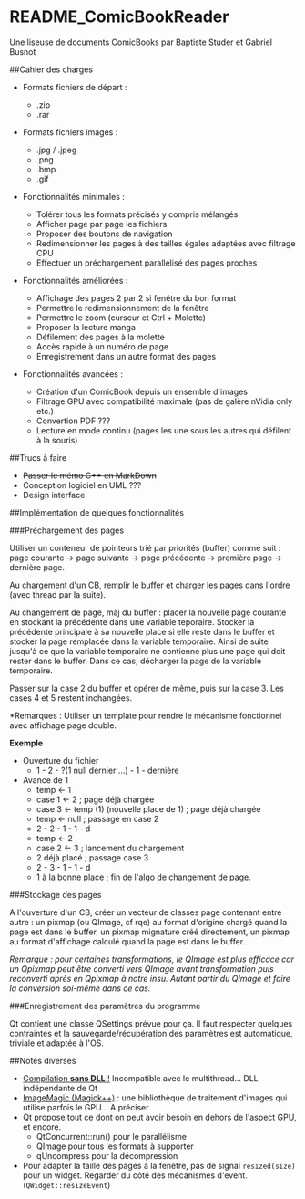# README_ComicBookReader

Une liseuse de documents ComicBooks par Baptiste Studer et Gabriel Busnot

##Cahier des charges

* Formats fichiers de départ :
	* .zip
	* .rar
* Formats fichiers images :
	* .jpg / .jpeg
	* .png
	* .bmp
	* .gif
* Fonctionnalités minimales :
	* Tolérer tous les formats précisés y compris mélangés
	* Afficher page par page les fichiers
	* Proposer des boutons de navigation
	* Redimensionner les pages à des tailles égales adaptées avec filtrage CPU
	* Effectuer un préchargement parallélisé des pages proches

* Fonctionnalités améliorées :
	* Affichage des pages 2 par 2 si fenêtre du bon format
	* Permettre le redimensionnement de la fenêtre
	* Permettre le zoom (curseur et Ctrl + Molette)
	* Proposer la lecture manga
	* Défilement des pages à la molette
	* Accès rapide à un numéro de page
	* Enregistrement dans un autre format des pages
* Fonctionnalités avancées :
	* Création d'un ComicBook depuis un ensemble d'images
	* Filtrage GPU avec compatibilité maximale (pas de galère nVidia only etc.)
	* Convertion PDF ???
	* Lecture en mode continu (pages les une sous les autres qui défilent à la souris)

##Trucs à faire

* ~~Passer le mémo C++ en MarkDown~~
* Conception logiciel en UML ???
* Design interface

##Implémentation de quelques fonctionnalités

###Préchargement des pages

Utiliser un conteneur de pointeurs trié par priorités (buffer) comme suit : page courante -> page suivante -> page précédente -> première page -> dernière page.

Au chargement d'un CB, remplir le buffer et charger les pages dans l'ordre (avec thread par la suite).

Au changement de page, màj du buffer : placer la nouvelle page courante en stockant la précédente dans une variable teporaire. Stocker la précédente principale à sa nouvelle place si elle reste dans le buffer et stocker la page remplacée dans la variable temporaire. Ainsi de suite jusqu'à ce que la variable temporaire ne contienne plus une page qui doit rester dans le buffer. Dans ce cas, décharger la page de la variable temporaire.

Passer sur la case 2 du buffer et opérer de même, puis sur la case 3. Les cases 4 et 5 restent inchangées.

*Remarques : Utiliser un template pour rendre le mécanisme fonctionnel avec affichage page double.

**Exemple**

* Ouverture du fichier
    * 1 - 2 - ?(1 null dernier ...) - 1 - dernière
* Avance de 1
    * temp <- 1
    * case 1 <- 2 ; page déjà chargée
    * case 3 <- temp (1) (nouvelle place de 1) ; page déjà chargée
    * temp <- null ; passage en case 2
    * 2 - 2 - 1 - 1 - d
    * temp <- 2
    * case 2 <- 3 ; lancement du chargement
    * 2 déjà placé ; passage case 3
    * 2 - 3 - 1 - 1 - d
    * 1 à la bonne place ; fin de l'algo de changement de page.

###Stockage des pages

A l'ouverture d'un CB, créer un vecteur de classes page contenant entre autre : un pixmap (ou QImage, cf rqe) au format d'origine chargé quand la page est dans le buffer, un pixmap mignature créé directement, un pixmap au format d'affichage calculé quand la page est dans le buffer.

*Remarque : pour certaines transformations, le QImage est plus efficace car un Qpixmap peut être converti vers QImage avant transformation puis reconverti après en Qpixmap à notre insu. Autant partir du QImage et faire la conversion soi-même dans ce cas.*

###Enregistrement des paramètres du programme

Qt contient une classe QSettings prévue pour ça. Il faut respécter quelques contraintes et la sauvegarde/récupération des paramètres est automatique, triviale et adaptée à l'OS.

##Notes diverses

* [Compilation **sans DLL** !](https://openclassrooms.com/courses/compiler-et-utiliser-des-applications-developpees-avec-qt-sans-dll) Incompatible avec le multithread... DLL indépendante de Qt
* [ImageMagic (Magick++)](http://www.imagemagick.org/Magick++/) : une bibliothèque de traitement d'images qui utilise parfois le GPU... A préciser
* Qt propose tout ce dont on peut avoir besoin en dehors de l'aspect GPU, et encore.
	* QtConcurrent::run() pour le parallélisme
	* QImage pour tous les formats à supporter
	* qUncompress pour la décompression
* Pour adapter la taille des pages à la fenêtre, pas de signal `resized(size)` pour un widget. Regarder du côté des mécanismes d'event. (`QWidget::resizeEvent`)
